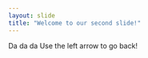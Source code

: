 ```yaml
---
layout: slide
title: "Welcome to our second slide!"
---
```

Da da da 
Use the left arrow to go back!
